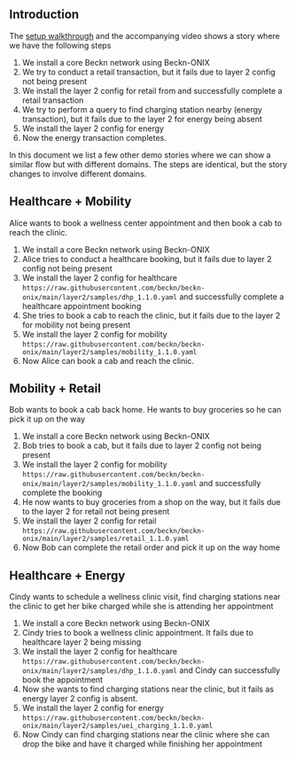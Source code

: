## Introduction

The [setup walkthrough](../docs/setup_walkthrough.md) and the accompanying video shows a story where we have the following steps

1. We install a core Beckn network using Beckn-ONIX
2. We try to conduct a retail transaction, but it fails due to layer 2 config not being present
3. We install the layer 2 config for retail from and successfully complete a retail transaction
4. We try to perform a query to find charging station nearby (energy transaction), but it fails due to the layer 2 for energy being absent
5. We install the layer 2 config for energy
6. Now the energy transaction completes.

In this document we list a few other demo stories where we can show a similar flow but with different domains. The steps are identical, but the story changes to involve different domains.

## Healthcare + Mobility

Alice wants to book a wellness center appointment and then book a cab to reach the clinic.

1. We install a core Beckn network using Beckn-ONIX
2. Alice tries to conduct a healthcare booking, but it fails due to layer 2 config not being present
3. We install the layer 2 config for healthcare `https://raw.githubusercontent.com/beckn/beckn-onix/main/layer2/samples/dhp_1.1.0.yaml` and successfully complete a healthcare appointment booking
4. She tries to book a cab to reach the clinic, but it fails due to the layer 2 for mobility not being present
5. We install the layer 2 config for mobility `https://raw.githubusercontent.com/beckn/beckn-onix/main/layer2/samples/mobility_1.1.0.yaml`
6. Now Alice can book a cab and reach the clinic.

## Mobility + Retail

Bob wants to book a cab back home. He wants to buy groceries so he can pick it up on the way

1. We install a core Beckn network using Beckn-ONIX
2. Bob tries to book a cab, but it fails due to layer 2 config not being present
3. We install the layer 2 config for mobility `https://raw.githubusercontent.com/beckn/beckn-onix/main/layer2/samples/mobility_1.1.0.yaml` and successfully complete the booking
4. He now wants to buy groceries from a shop on the way, but it fails due to the layer 2 for retail not being present
5. We install the layer 2 config for retail `https://raw.githubusercontent.com/beckn/beckn-onix/main/layer2/samples/retail_1.1.0.yaml`
6. Now Bob can complete the retail order and pick it up on the way home

## Healthcare + Energy

Cindy wants to schedule a wellness clinic visit, find charging stations near the clinic to get her bike charged while she is attending her appointment

1. We install a core Beckn network using Beckn-ONIX
2. Cindy tries to book a wellness clinic appointment. It fails due to healthcare layer 2 being missing
3. We install the layer 2 config for healthcare `https://raw.githubusercontent.com/beckn/beckn-onix/main/layer2/samples/dhp_1.1.0.yaml` and Cindy can successfully book the appointment
4. Now she wants to find charging stations near the clinic, but it fails as energy layer 2 config is absent.
5. We install the layer 2 config for energy `https://raw.githubusercontent.com/beckn/beckn-onix/main/layer2/samples/uei_charging_1.1.0.yaml`
6. Now Cindy can find charging stations near the clinic where she can drop the bike and have it charged while finishing her appointment
